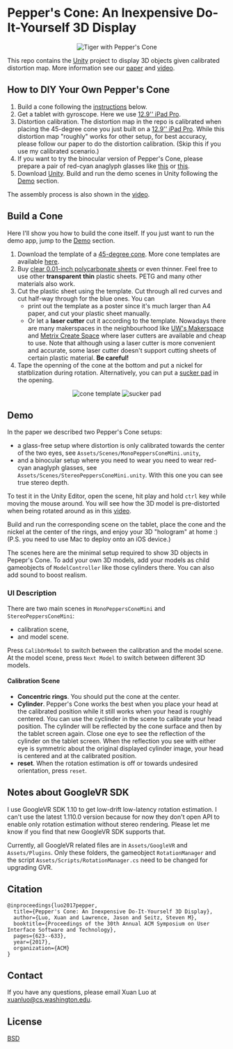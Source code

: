 
# Pepper's Cone: An Inexpensive Do-It-Yourself 3D Display
<p align="center">
  <img src="https://github.com/roxanneluo/Pepper-s-Cone-Unity/raw/master/doc/PeppersCone.gif" alt="Tiger with Pepper's Cone"/>
</p>

This repo contains the [Unity](https://unity3d.com/) project to display 3D objects given calibrated distortion map. More information see our [paper](http://roxanneluo.github.io/PeppersCone.html) and [video](https://youtu.be/W2P-suog684).

## How to DIY Your Own Pepper's Cone
1. Build a cone following the [instructions](#build_cone) below.
2. Get a tablet with gyroscope. Here we use [ 12.9'' iPad Pro](https://www.apple.com/ipad-pro/).
3. Distortion calibration. The distortion map in the repo is calibrated when placing the 45-degree cone you just built on a [ 12.9'' iPad Pro](https://www.apple.com/ipad-pro/). 
	While this distortion map "roughly" works for other setup, for best accuracy,
	please follow our paper to do the distortion calibration.
	(Skip this if you use my calibrated scenario.)
4. If you want to try the binocular version of Pepper's Cone, please prepare a
   pair of red-cyan anaglyph glasses like [this](https://www.amazon.com/50-Pairs-Glasses-Anaglyph-Cardboard/dp/B009TZRIGG/ref=sr_1_5?ie=UTF8&qid=1515391228&sr=8-5&keywords=anaglyph+glasses)
	or [this](https://www.amazon.com/BIAL-Red-blue-Glasses-Anaglyph-game-Extra/dp/B01ANJXCU2/ref=sr_1_1_sspa?ie=UTF8&qid=1515391228&sr=8-1-spons&keywords=anaglyph+glasses&psc=1).
5. Download [Unity](https://unity3d.com/). Build and run the demo scenes in Unity following the [Demo](#demo) section.

The assembly process is also shown in the [video](https://youtu.be/W2P-suog684?t=21).

## <a name="build_cone"></a>Build a Cone
Here I'll show you how to build the cone itself. If you just want to run the demo app, jump to the [Demo](#demo) section.
1. Download the template of a [45-degree cone](https://drive.google.com/open?id=1oQdD7Qd_Vl1tgVuC9qUqwRtVh-BpPNKS). More cone templates are available [here](https://drive.google.com/drive/folders/11HggZe3xQmn-K04CsQn9UBVVDNrPS_ql?usp=sharing).
2. Buy [clear 0.01-inch polycarbonate sheets](https://www.tapplastics.com) or even thinner. Feel free to use other **transparent** **thin** plastic sheets. PETG and many other materials also work.
3. Cut the plastic sheet using the template. Cut through all red curves and cut half-way through for the blue ones. You can
	- print out the template as a poster since it's much larger than A4 paper, and cut your plastic sheet manually.
	- Or let a **laser cutter** cut it according to the template. Nowadays there are many makerspaces in the neighbourhood like [UW's Makerspace](https://comotion.uw.edu/what-we-do/makerspace/) and [Metrix Create Space](http://www.metrixcreatespace.com) where laser cutters are available and cheap to use. Note that although using a laser cutter is more convenient and accurate, some laser cutter doesn't support cutting sheets of certain plastic material. **Be careful!**
4. Tape the openning of the cone at the bottom and put a nickel for statblization during rotation. Alternatively, you can put a [sucker pad](https://www.amazon.com/Whaline-Suction-Plastic-Sucker-without/dp/B071WFNKTB/ref=sr_1_1_sspa?ie=UTF8&qid=1515392318&sr=8-1-spons&keywords=sucker+pad+office&psc=1) in the opening.
									
<p align="center">
  <img src="https://github.com/roxanneluo/Pepper-s-Cone-Unity/raw/master/doc/cone_template.png" alt="cone template"/>
  <img src="https://github.com/roxanneluo/Pepper-s-Cone-Unity/raw/master/doc/sucker_pad.jpg" alt="sucker pad"/>
</p>

## <a name="demo"> </a>Demo
In the paper we described two Pepper's Cone setups:
- a glass-free setup where distortion is only calibrated towards the center of the two eyes, see `Assets/Scenes/MonoPeppersConeMini.unity`,
- and a binocular setup where you need to wear you need to wear red-cyan anaglyph
glasses, see `Assets/Scenes/StereoPeppersConeMini.unity`. With this one you can
see true stereo depth.

To test it in the Unity Editor, open the scene, hit play and hold `ctrl` key while moving the mouse around.
You will see how the 3D model is pre-distorted when being rotated around as in this [video](https://youtu.be/bA3ubMQyraI).

Build and run the corresponding scene on the tablet, place the cone and the
nickel at the center of the rings, and enjoy your 3D "hologram" at home :)
(P.S. you need to use Mac to deploy onto an iOS device.)

The scenes here are the minimal setup required to show 3D objects in Pepepr's Cone. To add
your own 3D models, add your models as child gameobjects of `ModelController`
like those cylinders there.
You can also add sound to boost realism.

### UI Description
There are two main scenes in `MonoPeppersConeMini` and `StereoPeppersConeMini`:
- calibration scene,
- and model scene.

Press `CalibOrModel` to switch between the calibration and the model scene.
At the model scene, press `Next Model` to switch
between different 3D models.

#### Calibration Scene
- **Concentric rings**. You should put the cone at the
center. 
- **Cylinder**. Pepper's Cone works the best when you place your head at the calibrated
position while it still works when your head is roughly centered. You can use
the cyclinder in the scene to calibrate your head position. The cylinder will be
reflected by the cone surface and then by the tablet screen again. Close one eye
to see the reflection of the cylinder on the tablet screen. When the reflection you see with
either eye is symmetric about the original displayed cylinder image, your head
is centered and at the calibrated position.
- **reset**. When the rotation estimation is off or towards undesired
  orientation, press `reset`.

## Notes about GoogleVR SDK
I use GoogleVR SDK 1.10 to get low-drift low-latency rotation estimation. I
can't use the latest 1.110.0 version because for now they don't open API to enable only rotation
estimation without stereo rendering. Please let me know if you find that
new GoogleVR SDK supports that. 

Currently, all GoogleVR related files are in `Assets/GoogleVR` and
`Assets/Plugins`. Only these folders, the gameobject `RotationManager` and the script
`Assets/Scripts/RotationManager.cs` need to be changed for upgrading GVR.
   
## Citation
```
@inproceedings{luo2017pepper,
  title={Pepper's Cone: An Inexpensive Do-It-Yourself 3D Display},
  author={Luo, Xuan and Lawrence, Jason and Seitz, Steven M},
  booktitle={Proceedings of the 30th Annual ACM Symposium on User Interface Software and Technology},
  pages={623--633},
  year={2017},
  organization={ACM}
}
```

## Contact
If you have any questions, please email Xuan Luo at
<xuanluo@cs.washington.edu>.

## License
[BSD](https://github.com/roxanneluo/Pepper-s-Cone-Unity/raw/master/LICENSE)
